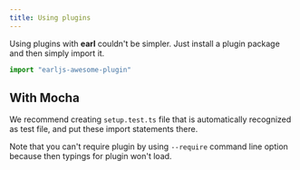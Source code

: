 ```yaml
---
title: Using plugins
---
```


Using plugins with **earl** couldn't be simpler. Just install a plugin package
and then simply import it.

```typescript
import "earljs-awesome-plugin"
```

## With Mocha

We recommend creating `setup.test.ts` file that is automatically recognized as
test file, and put these import statements there.

Note that you can't require plugin by using `--require` command line option
because then typings for plugin won't load.
